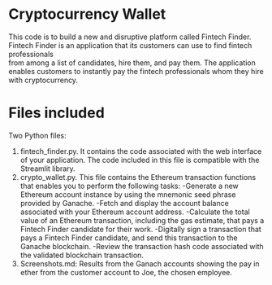 # Cryptocurrency Wallet
This code is to build a new and disruptive platform called Fintech Finder. Fintech Finder is an application that its customers can use to find fintech professionals  
from among a list of candidates, hire them, and pay them. 
The application enables customers to instantly pay the fintech professionals whom they hire with cryptocurrency.
# Files included
Two Python files:
1. fintech_finder.py. It contains the code associated with the web interface of your application. The code included in this file is compatible with the Streamlit library. 
2. crypto_wallet.py. This file contains the Ethereum transaction functions that enables you to perform the following tasks: 
  -Generate a new Ethereum account instance by using the mnemonic seed phrase provided by Ganache.
  -Fetch and display the account balance associated with your Ethereum account address.
  -Calculate the total value of an Ethereum transaction, including the gas estimate, that pays a Fintech Finder candidate for their work.
  -Digitally sign a transaction that pays a Fintech Finder candidate, and send this transaction to the Ganache blockchain.
  -Review the transaction hash code associated with the validated blockchain transaction.
3. Screenshots.md: Results from the Ganach accounts showing the pay in ether from the customer account to Joe, the chosen employee.

